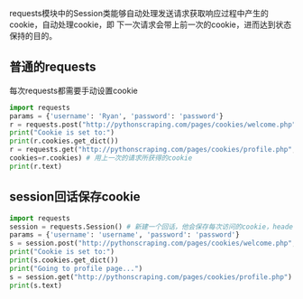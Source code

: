 requests模块中的Session类能够自动处理发送请求获取响应过程中产生的cookie，自动处理cookie，即 下一次请求会带上前一次的cookie，进而达到状态保持的目的。






## 普通的requests
每次requests都需要手动设置cookie
```python
import requests
params = {'username': 'Ryan', 'password': 'password'}
r = requests.post("http://pythonscraping.com/pages/cookies/welcome.php", params) # 第一次请求获得的cookie
print("Cookie is set to:")
print(r.cookies.get_dict())
r = requests.get("http://pythonscraping.com/pages/cookies/profile.php",
cookies=r.cookies) # 用上一次的请求所获得的cookie
print(r.text)
```
## session回话保存cookie

```python
import requests
session = requests.Session() # 新建一个回话，他会保存每次访问的cookie，header等HTTP协议信息，不必每次手动提交cookie
params = {'username': 'username', 'password': 'password'}
s = session.post("http://pythonscraping.com/pages/cookies/welcome.php", params)
print("Cookie is set to:")
print(s.cookies.get_dict())
print("Going to profile page...")
s = session.get("http://pythonscraping.com/pages/cookies/profile.php")
print(s.text)
```